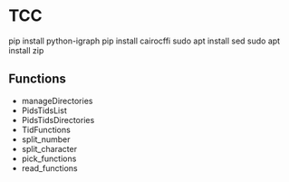 # TCC

pip install python-igraph
pip install cairocffi
sudo apt install sed
sudo apt install zip 
## Functions
* manageDirectories
* PidsTidsList
* PidsTidsDirectories
* TidFunctions
* split_number
* split_character
* pick_functions
* read_functions
